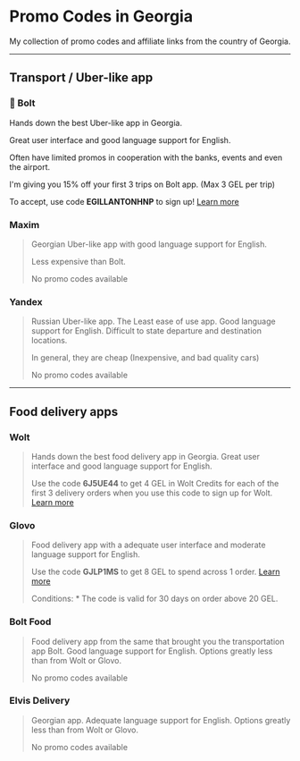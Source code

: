 # Promo Codes in Georgia

My collection of promo codes and affiliate links from the country of Georgia.

---

## Transport / Uber-like app

### :money_with_wings: Bolt
Hands down the best Uber-like app in Georgia. 

Great user interface and good language support for English.

Often have limited promos in cooperation with the banks, events and even the airport. 

I'm giving you 15% off your first 3 trips on Bolt app. (Max 3 GEL per trip)

To accept, use code **EGILLANTONHNP** to sign up! [Learn more](https://invite.bolt.eu/EGILLANTONHNP)


### Maxim
> Georgian Uber-like app with good language support for English.
> 
> Less expensive than Bolt.
>  
> No promo codes available

### Yandex
> Russian Uber-like app. The Least ease of use app. Good language support for English. Difficult to state departure and destination locations. 
> 
> In general, they are cheap (Inexpensive, and bad quality cars)
>  
> No promo codes available

---

## Food delivery apps

### Wolt
> Hands down the best food delivery app in Georgia. Great user interface and good language support for English.
> 
> Use the code **6J5UE44** to get 4 GEL in Wolt Credits for each of the first 3 delivery orders when you use this code to sign up for Wolt. [Learn more](https://get.wolt.com/6J5UE44)

### Glovo
> Food delivery app with a adequate user interface and moderate language support for English.
> 
> Use the code **GJLP1MS** to get 8 GEL to spend across 1 order. [Learn more](https://link.glovoapp.com/promo?c=GJLP1MS&link_type=mgm_promo)
> 
> Conditions:
	* The code is valid for 30 days on order above 20 GEL.

### Bolt Food
> Food delivery app from the same that brought you the transportation app Bolt. Good language support for English. Options greatly less than from Wolt or Glovo.
> 
> No promo codes available

### Elvis Delivery
> Georgian app. Adequate language support for English. Options greatly less than from Wolt or Glovo.
> 
> No promo codes available
